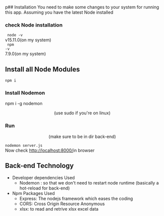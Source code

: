 p## Installation
You need to make some changes to your system for running this app. Assuming you have the latest Node installed

### check Node installation
<code> node -v</code><br/>
v15.11.0(on my system)<br>
<code> npm -v</code><br/>
7.9.0(on my system)

## Install all Node Modules
<code>npm i</code>


### Install Nodemon
 npm i -g nodemon
<p align="center">(use sudo if you're on linux)</p>

### Run 
<p align="center">(make sure to be in dir back-end)</p>
<code>nodemon server.js</code><br>
Now check <a href="http://localhost:8000/">http://localhost:8000/</a>in browser

## Back-end Technology

- Developer dependencies Used
    - Nodemon : so that we don't need to restart node runtime (basically a hot-reload for back-end)
- Npm Packages Used
    - Express: The nodejs framework which eases the coding
    - CORS: Cross Origin Resource Anonymous
    - xlsx: to read and retrive xlsx excel data